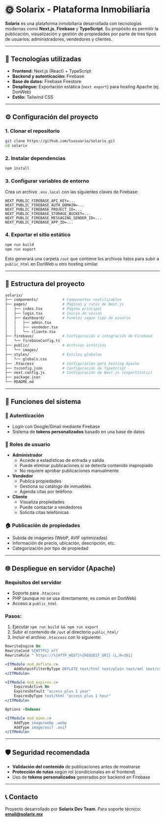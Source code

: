 # 🌞 Solarix - Plataforma Inmobiliaria

**Solarix** es una plataforma inmobiliaria desarrollada con tecnologías modernas como **Next.js**, **Firebase** y **TypeScript**. Su propósito es permitir la publicación, visualización y gestión de propiedades por parte de tres tipos de usuarios: administradores, vendedores y clientes.

-----

## 🚀 Tecnologías utilizadas

  * **Frontend:** Next.js (React) + TypeScript
  * **Backend y autenticación:** Firebase
  * **Base de datos:** Firebase Firestore
  * **Despliegue:** Exportación estática (`next export`) para hosting Apache (ej. DonWeb)
  * **Estilo:** Tailwind CSS

-----

## ⚙️ Configuración del proyecto

### 1\. Clonar el repositorio

```bash
git clone https://github.com/tuusuario/solarix.git
cd solarix
```

### 2\. Instalar dependencias

```bash
npm install
```

### 3\. Configurar variables de entorno

Crea un archivo `.env.local` con las siguientes claves de Firebase:

```env
NEXT_PUBLIC_FIREBASE_API_KEY=...
NEXT_PUBLIC_FIREBASE_AUTH_DOMAIN=...
NEXT_PUBLIC_FIREBASE_PROJECT_ID=...
NEXT_PUBLIC_FIREBASE_STORAGE_BUCKET=...
NEXT_PUBLIC_FIREBASE_MESSAGING_SENDER_ID=...
NEXT_PUBLIC_FIREBASE_APP_ID=...
```

### 4\. Exportar el sitio estático

```bash
npm run build
npm run export
```

Esto generará una carpeta `/out` que contiene los archivos listos para subir a `public_html` en DonWeb u otro hosting similar.

-----

## 📁 Estructura del proyecto

```bash
solarix/
├── components/           # Componentes reutilizables
├── pages/                # Páginas y rutas de Next.js
│   ├── index.tsx         # Página principal
│   ├── login.tsx         # Inicio de sesión
│   ├── dashboard/        # Paneles según tipo de usuario
│   │   ├── admin.tsx
│   │   ├── vendedor.tsx
│   │   └── cliente.tsx
├── firebase/             # Configuración e integración de Firebase
│   └── firebaseConfig.ts
├── public/               # Archivos estáticos
│   └── images/
├── styles/               # Estilos globales
│   └── globals.css
├── .htaccess             # Configuración para hosting Apache
├── tsconfig.json         # Configuración de TypeScript
├── next.config.js        # Configuración de Next.js (exportStatic)
├── package.json
└── README.md
```

-----

## 🧩 Funciones del sistema

### 🔐 Autenticación

  * Login con Google/Gmail mediante Firebase
  * Sistema de **tokens personalizados** basado en una base de datos

### 👤 Roles de usuario

  * **Administrador**
      * Accede a estadísticas de entrada y salida
      * Puede eliminar publicaciones si se detecta contenido inapropiado
      * No requiere aprobar publicaciones manualmente
  * **Vendedor**
      * Publica propiedades
      * Gestiona su catálogo de inmuebles
      * Agenda citas por teléfono
  * **Cliente**
      * Visualiza propiedades
      * Puede contactar a vendedores
      * Solicita citas telefónicas

### 🏠 Publicación de propiedades

  * Subida de imágenes (WebP, AVIF optimizadas)
  * Información de precio, ubicación, descripción, etc.
  * Categorización por tipo de propiedad

-----

## 🌐 Despliegue en servidor (Apache)

### Requisitos del servidor

  * Soporte para `.htaccess`
  * PHP (aunque no se usa directamente, es común en DonWeb)
  * Acceso a `public_html`

### Pasos:

1.  Ejecutar `npm run build && npm run export`
2.  Subir el contenido de `/out` al directorio `public_html/`
3.  Incluir el archivo `.htaccess` con lo siguiente:

<!-- end list -->

```apache
RewriteEngine On
RewriteCond %{HTTPS} off
RewriteRule ^ https://%{HTTP_HOST}%{REQUEST_URI} [L,R=301]

<IfModule mod_deflate.c>
    AddOutputFilterByType DEFLATE text/html text/plain text/xml text/css text/javascript application/javascript application/json
</IfModule>

<IfModule mod_expires.c>
    ExpiresActive On
    ExpiresDefault "access plus 1 year"
    ExpiresByType text/html "access plus 1 hour"
</IfModule>

Options -Indexes

<IfModule mod_mime.c>
    AddType image/webp .webp
    AddType image/avif .avif
</IfModule>
```

-----

## 🛡️ Seguridad recomendada

  * **Validación del contenido** de publicaciones antes de mostrarse
  * **Protección de rutas** según rol (condicionales en el frontend)
  * Uso de **tokens personalizados** generados por backend en Firebase

-----

## 📞 Contacto

Proyecto desarrollado por **Solarix Dev Team**.
Para soporte técnico: **email@solarix.mx**